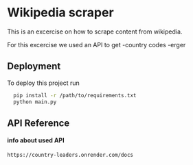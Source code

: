 
# Wikipedia scraper

This is an excercise on how to scrape content from wikipedia.

For this excercise we used an API to get 
-country codes
-erger




## Deployment

To deploy this project run

```bash
  pip install -r /path/to/requirements.txt
  python main.py
```


## API Reference

#### info about used API

```http
https://country-leaders.onrender.com/docs
```

